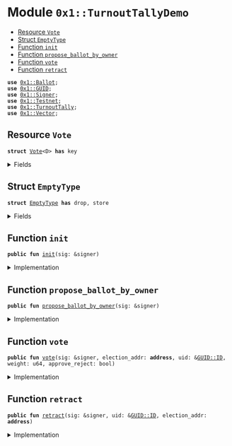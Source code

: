 
<a name="0x1_TurnoutTallyDemo"></a>

# Module `0x1::TurnoutTallyDemo`



-  [Resource `Vote`](#0x1_TurnoutTallyDemo_Vote)
-  [Struct `EmptyType`](#0x1_TurnoutTallyDemo_EmptyType)
-  [Function `init`](#0x1_TurnoutTallyDemo_init)
-  [Function `propose_ballot_by_owner`](#0x1_TurnoutTallyDemo_propose_ballot_by_owner)
-  [Function `vote`](#0x1_TurnoutTallyDemo_vote)
-  [Function `retract`](#0x1_TurnoutTallyDemo_retract)


<pre><code><b>use</b> <a href="Ballot.md#0x1_Ballot">0x1::Ballot</a>;
<b>use</b> <a href="../../../../../../../DPN/releases/artifacts/current/build/MoveStdlib/docs/GUID.md#0x1_GUID">0x1::GUID</a>;
<b>use</b> <a href="../../../../../../../DPN/releases/artifacts/current/build/MoveStdlib/docs/Signer.md#0x1_Signer">0x1::Signer</a>;
<b>use</b> <a href="Testnet.md#0x1_Testnet">0x1::Testnet</a>;
<b>use</b> <a href="TurnoutTally.md#0x1_TurnoutTally">0x1::TurnoutTally</a>;
<b>use</b> <a href="../../../../../../../DPN/releases/artifacts/current/build/MoveStdlib/docs/Vector.md#0x1_Vector">0x1::Vector</a>;
</code></pre>



<a name="0x1_TurnoutTallyDemo_Vote"></a>

## Resource `Vote`



<pre><code><b>struct</b> <a href="TurnoutTallyDemo.md#0x1_TurnoutTallyDemo_Vote">Vote</a>&lt;D&gt; <b>has</b> key
</code></pre>



<details>
<summary>Fields</summary>


<dl>
<dt>
<code>tracker: <a href="Ballot.md#0x1_Ballot_BallotTracker">Ballot::BallotTracker</a>&lt;D&gt;</code>
</dt>
<dd>

</dd>
<dt>
<code>enrollment: vector&lt;<b>address</b>&gt;</code>
</dt>
<dd>

</dd>
</dl>


</details>

<a name="0x1_TurnoutTallyDemo_EmptyType"></a>

## Struct `EmptyType`



<pre><code><b>struct</b> <a href="TurnoutTallyDemo.md#0x1_TurnoutTallyDemo_EmptyType">EmptyType</a> <b>has</b> drop, store
</code></pre>



<details>
<summary>Fields</summary>


<dl>
<dt>
<code>dummy_field: bool</code>
</dt>
<dd>

</dd>
</dl>


</details>

<a name="0x1_TurnoutTallyDemo_init"></a>

## Function `init`



<pre><code><b>public</b> <b>fun</b> <a href="TurnoutTallyDemo.md#0x1_TurnoutTallyDemo_init">init</a>(sig: &signer)
</code></pre>



<details>
<summary>Implementation</summary>


<pre><code><b>public</b> <b>fun</b> <a href="TurnoutTallyDemo.md#0x1_TurnoutTallyDemo_init">init</a>(
  sig: &signer,

) {
  <b>assert</b>!(<a href="Testnet.md#0x1_Testnet_is_testnet">Testnet::is_testnet</a>(), 0);

  <b>let</b> tracker = <a href="Ballot.md#0x1_Ballot_new_tracker">Ballot::new_tracker</a>&lt;<a href="TurnoutTally.md#0x1_TurnoutTally">TurnoutTally</a>&lt;<a href="TurnoutTallyDemo.md#0x1_TurnoutTallyDemo_EmptyType">EmptyType</a>&gt;&gt;();

  <b>move_to</b>&lt;<a href="TurnoutTallyDemo.md#0x1_TurnoutTallyDemo_Vote">Vote</a>&lt;<a href="TurnoutTally.md#0x1_TurnoutTally">TurnoutTally</a>&lt;<a href="TurnoutTallyDemo.md#0x1_TurnoutTallyDemo_EmptyType">EmptyType</a>&gt;&gt;&gt;(sig, <a href="TurnoutTallyDemo.md#0x1_TurnoutTallyDemo_Vote">Vote</a> {
    tracker,
    enrollment: <a href="../../../../../../../DPN/releases/artifacts/current/build/MoveStdlib/docs/Vector.md#0x1_Vector_empty">Vector::empty</a>()
  });
}
</code></pre>



</details>

<a name="0x1_TurnoutTallyDemo_propose_ballot_by_owner"></a>

## Function `propose_ballot_by_owner`



<pre><code><b>public</b> <b>fun</b> <a href="TurnoutTallyDemo.md#0x1_TurnoutTallyDemo_propose_ballot_by_owner">propose_ballot_by_owner</a>(sig: &signer)
</code></pre>



<details>
<summary>Implementation</summary>


<pre><code><b>public</b> <b>fun</b> <a href="TurnoutTallyDemo.md#0x1_TurnoutTallyDemo_propose_ballot_by_owner">propose_ballot_by_owner</a>(sig: &signer) <b>acquires</b> <a href="TurnoutTallyDemo.md#0x1_TurnoutTallyDemo_Vote">Vote</a> {
  <b>assert</b>!(<a href="Testnet.md#0x1_Testnet_is_testnet">Testnet::is_testnet</a>(), 0);
  <b>let</b> cap = <a href="../../../../../../../DPN/releases/artifacts/current/build/MoveStdlib/docs/GUID.md#0x1_GUID_gen_create_capability">GUID::gen_create_capability</a>(sig);
  <b>let</b> noop = <a href="TurnoutTallyDemo.md#0x1_TurnoutTallyDemo_EmptyType">EmptyType</a> {};

  <b>let</b> t = <a href="TurnoutTally.md#0x1_TurnoutTally_new_tally_struct">TurnoutTally::new_tally_struct</a>&lt;<a href="TurnoutTallyDemo.md#0x1_TurnoutTallyDemo_EmptyType">EmptyType</a>&gt;(noop, 100, 4, 0);

  <b>let</b> vote = <b>borrow_global_mut</b>&lt;<a href="TurnoutTallyDemo.md#0x1_TurnoutTallyDemo_Vote">Vote</a>&lt;<a href="TurnoutTally.md#0x1_TurnoutTally">TurnoutTally</a>&lt;<a href="TurnoutTallyDemo.md#0x1_TurnoutTallyDemo_EmptyType">EmptyType</a>&gt;&gt;&gt;(<a href="../../../../../../../DPN/releases/artifacts/current/build/MoveStdlib/docs/Signer.md#0x1_Signer_address_of">Signer::address_of</a>(sig));
  <a href="Ballot.md#0x1_Ballot_propose_ballot">Ballot::propose_ballot</a>&lt;<a href="TurnoutTally.md#0x1_TurnoutTally">TurnoutTally</a>&lt;<a href="TurnoutTallyDemo.md#0x1_TurnoutTallyDemo_EmptyType">EmptyType</a>&gt;&gt;(&<b>mut</b> vote.tracker, &cap, t);
}
</code></pre>



</details>

<a name="0x1_TurnoutTallyDemo_vote"></a>

## Function `vote`



<pre><code><b>public</b> <b>fun</b> <a href="TurnoutTallyDemo.md#0x1_TurnoutTallyDemo_vote">vote</a>(sig: &signer, election_addr: <b>address</b>, uid: &<a href="../../../../../../../DPN/releases/artifacts/current/build/MoveStdlib/docs/GUID.md#0x1_GUID_ID">GUID::ID</a>, weight: u64, approve_reject: bool)
</code></pre>



<details>
<summary>Implementation</summary>


<pre><code><b>public</b> <b>fun</b> <a href="TurnoutTallyDemo.md#0x1_TurnoutTallyDemo_vote">vote</a>(sig: &signer, election_addr: <b>address</b>, uid: &<a href="../../../../../../../DPN/releases/artifacts/current/build/MoveStdlib/docs/GUID.md#0x1_GUID_ID">GUID::ID</a>, weight: u64, approve_reject: bool) <b>acquires</b> <a href="TurnoutTallyDemo.md#0x1_TurnoutTallyDemo_Vote">Vote</a> {
 <b>assert</b>!(<a href="Testnet.md#0x1_Testnet_is_testnet">Testnet::is_testnet</a>(), 0);
 <b>let</b> vote = <b>borrow_global_mut</b>&lt;<a href="TurnoutTallyDemo.md#0x1_TurnoutTallyDemo_Vote">Vote</a>&lt;<a href="TurnoutTally.md#0x1_TurnoutTally">TurnoutTally</a>&lt;<a href="TurnoutTallyDemo.md#0x1_TurnoutTallyDemo_EmptyType">EmptyType</a>&gt;&gt;&gt;(election_addr);
 <b>let</b> ballot = <a href="Ballot.md#0x1_Ballot_get_ballot_by_id_mut">Ballot::get_ballot_by_id_mut</a>&lt;<a href="TurnoutTally.md#0x1_TurnoutTally">TurnoutTally</a>&lt;<a href="TurnoutTallyDemo.md#0x1_TurnoutTallyDemo_EmptyType">EmptyType</a>&gt;&gt;(&<b>mut</b> vote.tracker, uid);
 <b>let</b> tally = <a href="Ballot.md#0x1_Ballot_get_type_struct_mut">Ballot::get_type_struct_mut</a>&lt;<a href="TurnoutTally.md#0x1_TurnoutTally">TurnoutTally</a>&lt;<a href="TurnoutTallyDemo.md#0x1_TurnoutTallyDemo_EmptyType">EmptyType</a>&gt;&gt;(ballot);
 <a href="TurnoutTally.md#0x1_TurnoutTally_vote">TurnoutTally::vote</a>&lt;<a href="TurnoutTallyDemo.md#0x1_TurnoutTallyDemo_EmptyType">EmptyType</a>&gt;(sig, tally, uid, approve_reject, weight);
}
</code></pre>



</details>

<a name="0x1_TurnoutTallyDemo_retract"></a>

## Function `retract`



<pre><code><b>public</b> <b>fun</b> <a href="TurnoutTallyDemo.md#0x1_TurnoutTallyDemo_retract">retract</a>(sig: &signer, uid: &<a href="../../../../../../../DPN/releases/artifacts/current/build/MoveStdlib/docs/GUID.md#0x1_GUID_ID">GUID::ID</a>, election_addr: <b>address</b>)
</code></pre>



<details>
<summary>Implementation</summary>


<pre><code><b>public</b> <b>fun</b> <a href="TurnoutTallyDemo.md#0x1_TurnoutTallyDemo_retract">retract</a>(sig: &signer, uid: &<a href="../../../../../../../DPN/releases/artifacts/current/build/MoveStdlib/docs/GUID.md#0x1_GUID_ID">GUID::ID</a>, election_addr: <b>address</b>) <b>acquires</b> <a href="TurnoutTallyDemo.md#0x1_TurnoutTallyDemo_Vote">Vote</a> {
  <b>assert</b>!(<a href="Testnet.md#0x1_Testnet_is_testnet">Testnet::is_testnet</a>(), 0);
  <b>let</b> vote = <b>borrow_global_mut</b>&lt;<a href="TurnoutTallyDemo.md#0x1_TurnoutTallyDemo_Vote">Vote</a>&lt;<a href="TurnoutTally.md#0x1_TurnoutTally">TurnoutTally</a>&lt;<a href="TurnoutTallyDemo.md#0x1_TurnoutTallyDemo_EmptyType">EmptyType</a>&gt;&gt;&gt;(election_addr);
  <b>let</b> ballot = <a href="Ballot.md#0x1_Ballot_get_ballot_by_id_mut">Ballot::get_ballot_by_id_mut</a>&lt;<a href="TurnoutTally.md#0x1_TurnoutTally">TurnoutTally</a>&lt;<a href="TurnoutTallyDemo.md#0x1_TurnoutTallyDemo_EmptyType">EmptyType</a>&gt;&gt;(&<b>mut</b> vote.tracker, uid);
  <b>let</b> tally = <a href="Ballot.md#0x1_Ballot_get_type_struct_mut">Ballot::get_type_struct_mut</a>&lt;<a href="TurnoutTally.md#0x1_TurnoutTally">TurnoutTally</a>&lt;<a href="TurnoutTallyDemo.md#0x1_TurnoutTallyDemo_EmptyType">EmptyType</a>&gt;&gt;(ballot);
  <a href="TurnoutTally.md#0x1_TurnoutTally_retract">TurnoutTally::retract</a>&lt;<a href="TurnoutTallyDemo.md#0x1_TurnoutTallyDemo_EmptyType">EmptyType</a>&gt;(tally, uid, sig);
}
</code></pre>



</details>
